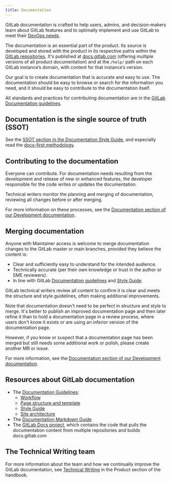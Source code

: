 ```yaml
---
title: Documentation
---
```


GitLab documentation is crafted to help users, admins, and decision-makers
learn about GitLab features and to optimally implement and use GitLab to meet
their [DevOps needs](/stages-devops-lifecycle/).

The documentation is an essential part of the product. Its source is developed
and stored with the product in its respective paths within the
[GitLab repositories](https://docs.gitlab.com/ee/development/documentation/site_architecture/#architecture).
It's published at [docs.gitlab.com](https://docs.gitlab.com) (offering multiple
versions of all product documentation) and at the `/help/` path on each GitLab
instance’s domain, with content for that instance’s version.

Our goal is to create documentation that is accurate and easy
to use. The documentation should be easy to browse or search for the information you need, and
it should be easy to contribute to the documentation itself.

All standards and practices for contributing documentation are in the
[GitLab Documentation guidelines](https://docs.gitlab.com/ee/development/documentation/).

## Documentation is the single source of truth (SSOT)

See the [SSOT section in the Documentation Style Guide](https://docs.gitlab.com/ee/development/documentation/styleguide/#documentation-is-the-single-source-of-truth-ssot),
and especially read the [docs-first methodology](https://docs.gitlab.com/ee/development/documentation/styleguide/#docs-first-methodology).

## Contributing to the documentation

Everyone can contribute. For documentation needs resulting from the development
and release of new or enhanced features, the developer responsible for the code
writes or updates the documentation.

Technical writers monitor the planning and merging of documentation, reviewing
all changes before or after merging.

For more information on these processes, see the
[Documentation section of our Development documentation](https://docs.gitlab.com/ee/development/documentation/).

## Merging documentation

Anyone with Maintainer access is welcome to merge documentation changes to the
GitLab master or main branches, provided they believe the content is:

- Clear and sufficiently easy to understand for the intended audience.
- Technically accurate (per their own knowledge or trust in the author or SME reviewers).
- In line with GitLab [Documentation guidelines](https://docs.gitlab.com/ee/development/documentation/)
and [Style Guide](https://docs.gitlab.com/ee/development/documentation/styleguide/).

GitLab technical writers review all content to confirm it is clear and
meets the structure and style guidelines, often making additional improvements.

Note that documentation doesn't need to be perfect in structure and style to
merge. It's better to publish an improved documentation page and then later
refine it than to hold a documentation page in a review process, where users
don't know it exists or are using an inferior version of the documentation page.

However, if you know or suspect that a documentation page has been merged but still needs some additional work or polish,
please create another MR or issue.

For more information, see the [Documentation section of our Development documentation](https://docs.gitlab.com/ee/development/documentation/).

## Resources about GitLab documentation

- The [Documentation Guidelines](https://docs.gitlab.com/ee/development/documentation/):
  - [Workflow](https://docs.gitlab.com/ee/development/documentation/workflow.html)
  - [Page structure and template](https://docs.gitlab.com/ee/development/documentation/structure.html)
  - [Style Guide](https://docs.gitlab.com/ee/development/documentation/styleguide/)
  - [Site architecture](https://docs.gitlab.com/ee/development/documentation/site_architecture/index.html)
- The [Documentation Markdown Guide](/handbook/markdown-guide/)
- The [GitLab Docs project](https://gitlab.com/gitlab-org/gitlab-docs/), which
contains the code that pulls the documentation content from multiple
repositories and builds docs.gitlab.com

## The Technical Writing team

For more information about the team and how we continually improve
the GitLab documentation, see [Technical Writing](https://about.gitlab.com/product/ux/technical-writing/)
in the Product section of the handbook.

